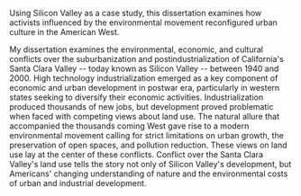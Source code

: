 
Using Silicon Valley as a case study, this dissertation examines how 
activists influenced by the environmental movement reconfigured urban 
culture in the American West.

My dissertation examines the environmental, economic, and cultural conflicts 
over the suburbanization and postindustrialization of California's Santa Clara 
Valley -- today known as Silicon Valley -- between 1940 and 2000. High 
technology industrialization emerged as a key component of economic and urban 
development in postwar era, particularly in western states seeking to 
diversify their economic activities. Industrialization produced thousands of 
new jobs, but development proved problematic when faced with competing views 
about land use. The natural allure that accompanied the thousands coming West 
gave rise to a modern environmental movement calling for strict limitations on 
urban growth, the preservation of open spaces, and pollution reduction. These 
views on land use lay at the center of these conflicts. Conflict over the 
Santa Clara Valley's land use tells the story not only of Silicon Valley's 
development, but Americans' changing understanding of nature and the 
environmental costs of urban and industrial development.
